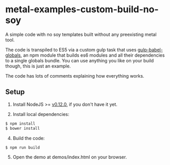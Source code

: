 # metal-examples-custom-build-no-soy

A simple code with no soy templates built without any preexisting metal tool.

The code is transpiled to ES5 via a custom gulp task that uses [gulp-babel-globals](http://www.npmjs.com/package/gulp-babel-globals), an npm module that builds es6 modules and all their dependencies to a single globals bundle. You can use anything you like on your build though, this is just an example.

The code has lots of comments explaining how everything works.

## Setup

1. Install NodeJS >= [v0.12.0](http://nodejs.org/dist/v0.12.0/), if you don't have it yet.

2. Install local dependencies:

  ```sh
  $ npm install
  $ bower install
  ```

4. Build the code:

  ```sh
  $ npm run build
  ```

5. Open the demo at demos/index.html on your browser.

